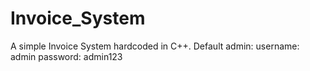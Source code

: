 # Invoice_System
A simple Invoice System hardcoded in C++.
Default admin:
  username: admin
  password: admin123
